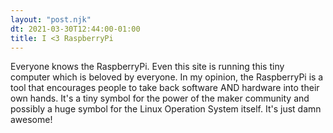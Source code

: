 ```yaml
---
layout: "post.njk"
dt: 2021-03-30T12:44:00-01:00
title: I <3 RaspberryPi
---
```


Everyone knows the RaspberryPi. Even this site is running this tiny computer which is beloved by everyone. In my opinion, the RaspberryPi is a tool that encourages people to take back software AND hardware into their own hands. It's a tiny symbol for the power of the maker community and possibly a huge symbol for the Linux Operation System itself. It's just damn awesome!